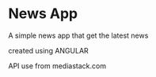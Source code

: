 # News App
A simple news app that get the latest news 

created using 
 ANGULAR 

API use from 
 mediastack.com   
